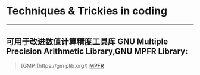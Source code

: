 # Techniques & Trickies in coding 
---
## 可用于改进数值计算精度工具库 GNU Multiple Precision Arithmetic Library,GNU MPFR Library:

> [GMP](https://gm plib.org/)
> [MPFR](http://www.mpfr.org/)
